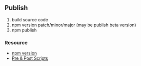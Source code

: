 ## Publish

1. build source code
2. npm version patch/minor/major (may be publish beta version)
3. npm publish

### Resource

* [npm version](https://docs.npmjs.com/cli/v8/commands/npm-version)
* [Pre & Post Scripts](https://docs.npmjs.com/cli/v6/using-npm/scripts#pre--post-scripts)